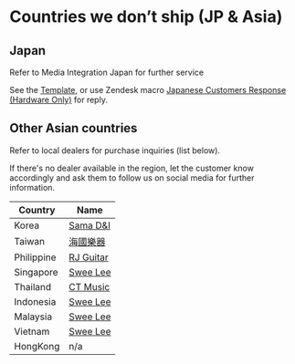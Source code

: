 # Countries we don’t ship (JP & Asia)
## Japan
Refer to Media Integration Japan for further service

See the [Template](https://docs.google.com/document/d/1xMnnwvhXFQXmKiMaKDpbsCwWhuIV_4NH5zEranqJbY4/edit?usp=sharing), or use Zendesk macro <u>Japanese Customers Response (Hardware Only)</u> for reply.

## Other Asian countries
Refer to local dealers for purchase inquiries (list below).

If there's no dealer available in the region, let the customer know accordingly and ask them to follow us on social media for further information.

| Country    | Name         |  
| ---------- | -------------|  
| Korea      | [Sama D&I](https://samastore.co.kr/)    |
| Taiwan     | [海國樂器](https://www.haikuo.com.tw/)     |
| Philippine | [RJ Guitar](https://www.rjguitarcenter.com/)   |    
| Singapore  | [Swee Lee](https://www.sweelee.com.sg/)    |
| Thailand   | [CT Music](https://ctmusicshop.com/)    |
| Indonesia  | [Swee Lee](https://www.sweelee.com.sg/)    |
| Malaysia   | [Swee Lee](https://www.sweelee.com.sg/)    |
| Vietnam    | [Swee Lee](https://www.sweelee.com.sg/)    |
| HongKong   | n/a           |